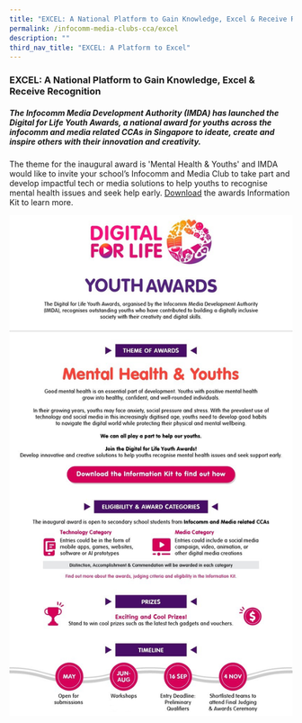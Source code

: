 ```yaml
---
title: "EXCEL: A National Platform to Gain Knowledge, Excel & Receive Recognition"
permalink: /infocomm-media-clubs-cca/excel
description: ""
third_nav_title: "EXCEL: A Platform to Excel"
---
```



### EXCEL: A National Platform to Gain Knowledge, Excel & Receive Recognition

##### The Infocomm Media Development Authority (IMDA) has launched the Digital for Life Youth Awards, a national award for youths across the infocomm and media related CCAs in Singapore to ideate, create and inspire others with their innovation and creativity. 

The theme for the inaugural award is 'Mental Health & Youths' and IMDA would like to invite your school’s Infocomm and Media Club to take part and develop impactful tech or media solutions to help youths to recognise mental health issues and seek help early. [Download](https://file.go.gov.sg/dflyouthawards.pdf) the awards Information Kit to learn more.

![](/images/Icmclub/IMDA_YouthAwards%20revised.jpg)
